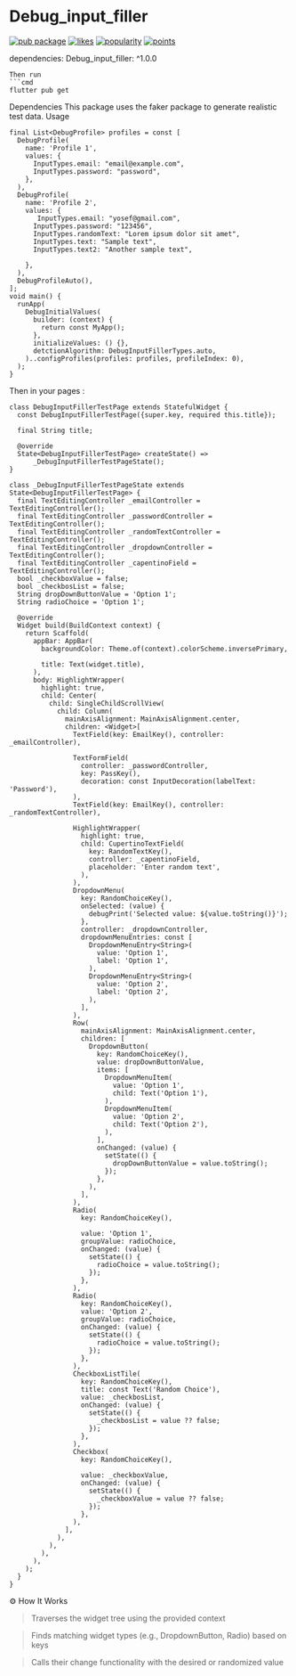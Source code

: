 # Debug_input_filler
[![pub package](https://img.shields.io/pub/v/Debug_input_filler.svg)](https://pub.dev/packages/Debug_input_filler)
[![likes](https://img.shields.io/pub/likes/Debug_input_filler)](https://pub.dev/packages/Debug_input_filler/score)
[![popularity](https://img.shields.io/pub/popularity/Debug_input_filler)](https://pub.dev/packages/Debug_input_filler/score)
[![points](https://img.shields.io/pub/points/Debug_input_filler)](https://pub.dev/packages/Debug_input_filler/score)

 
dependencies:
  Debug_input_filler: ^1.0.0
```
Then run 
```cmd
flutter pub get
```
Dependencies
This package uses the faker package to generate realistic test data.
Usage
```
final List<DebugProfile> profiles = const [
  DebugProfile(
    name: 'Profile 1',
    values: {
      InputTypes.email: "email@example.com",
      InputTypes.password: "password",
    },
  ),
  DebugProfile(
    name: 'Profile 2',
    values: {
       InputTypes.email: "yosef@gmail.com",
      InputTypes.password: "123456",
      InputTypes.randomText: "Lorem ipsum dolor sit amet",
      InputTypes.text: "Sample text",
      InputTypes.text2: "Another sample text",

    },
  ),
  DebugProfileAuto(),
];
void main() {
  runApp(
    DebugInitialValues(
      builder: (context) {
        return const MyApp();
      },
      initializeValues: () {},
      detctionAlgorithm: DebugInputFillerTypes.auto,
    )..configProfiles(profiles: profiles, profileIndex: 0),
  );
}
```
Then in your pages :
```
class DebugInputFillerTestPage extends StatefulWidget {
  const DebugInputFillerTestPage({super.key, required this.title});

  final String title;

  @override
  State<DebugInputFillerTestPage> createState() =>
      _DebugInputFillerTestPageState();
}
```
```
class _DebugInputFillerTestPageState extends State<DebugInputFillerTestPage> {
  final TextEditingController _emailController = TextEditingController();
  final TextEditingController _passwordController = TextEditingController();
  final TextEditingController _randomTextController = TextEditingController();
  final TextEditingController _dropdownController = TextEditingController();
  final TextEditingController _capentinoField = TextEditingController();
  bool _checkboxValue = false;
  bool _checkbosList = false;
  String dropDownButtonValue = 'Option 1';
  String radioChoice = 'Option 1';

  @override
  Widget build(BuildContext context) {
    return Scaffold(
      appBar: AppBar(
        backgroundColor: Theme.of(context).colorScheme.inversePrimary,

        title: Text(widget.title),
      ),
      body: HighlightWrapper(
        highlight: true,
        child: Center(
          child: SingleChildScrollView(
            child: Column(
              mainAxisAlignment: MainAxisAlignment.center,
              children: <Widget>[
                TextField(key: EmailKey(), controller: _emailController),

                TextFormField(
                  controller: _passwordController,
                  key: PassKey(),
                  decoration: const InputDecoration(labelText: 'Password'),
                ),
                TextField(key: EmailKey(), controller: _randomTextController),

                HighlightWrapper(
                  highlight: true,
                  child: CupertinoTextField(
                    key: RandomTextKey(),
                    controller: _capentinoField,
                    placeholder: 'Enter random text',
                  ),
                ),
                DropdownMenu(
                  key: RandomChoiceKey(),
                  onSelected: (value) {
                    debugPrint('Selected value: ${value.toString()}');
                  },
                  controller: _dropdownController,
                  dropdownMenuEntries: const [
                    DropdownMenuEntry<String>(
                      value: 'Option 1',
                      label: 'Option 1',
                    ),
                    DropdownMenuEntry<String>(
                      value: 'Option 2',
                      label: 'Option 2',
                    ),
                  ],
                ),
                Row(
                  mainAxisAlignment: MainAxisAlignment.center,
                  children: [
                    DropdownButton(
                      key: RandomChoiceKey(),
                      value: dropDownButtonValue,
                      items: [
                        DropdownMenuItem(
                          value: 'Option 1',
                          child: Text('Option 1'),
                        ),
                        DropdownMenuItem(
                          value: 'Option 2',
                          child: Text('Option 2'),
                        ),
                      ],
                      onChanged: (value) {
                        setState(() {
                          dropDownButtonValue = value.toString();
                        });
                      },
                    ),
                  ],
                ),
                Radio(
                  key: RandomChoiceKey(),

                  value: 'Option 1',
                  groupValue: radioChoice,
                  onChanged: (value) {
                    setState(() {
                      radioChoice = value.toString();
                    });
                  },
                ),
                Radio(
                  key: RandomChoiceKey(),
                  value: 'Option 2',
                  groupValue: radioChoice,
                  onChanged: (value) {
                    setState(() {
                      radioChoice = value.toString();
                    });
                  },
                ),
                CheckboxListTile(
                  key: RandomChoiceKey(),
                  title: const Text('Random Choice'),
                  value: _checkbosList,
                  onChanged: (value) {
                    setState(() {
                      _checkbosList = value ?? false;
                    });
                  },
                ),
                Checkbox(
                  key: RandomChoiceKey(),

                  value: _checkboxValue,
                  onChanged: (value) {
                    setState(() {
                      _checkboxValue = value ?? false;
                    });
                  },
                ),
              ],
            ),
          ),
        ),
      ),
    );
  }
}
```
⚙️ How It Works
> Traverses the widget tree using the provided context

> Finds matching widget types (e.g., DropdownButton, Radio) based on keys

> Calls their change functionality  with the desired or randomized value